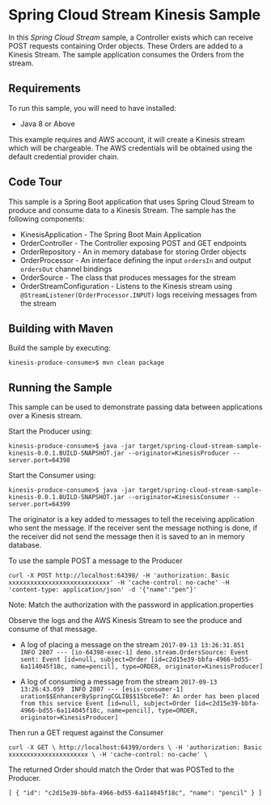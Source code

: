 Spring Cloud Stream Kinesis Sample
=============================

In this *Spring Cloud Stream* sample, a Controller exists which can receive POST requests containing Order objects. These Orders are added to a Kinesis Stream. The sample application consumes the Orders from the stream.

## Requirements

To run this sample, you will need to have installed:

* Java 8 or Above

This example requires and AWS account, it will create a Kinesis stream which will be chargeable. The AWS credentials will be obtained using the default credential provider chain. 

## Code Tour

This sample is a Spring Boot application that uses Spring Cloud Stream to produce and consume data to a Kinesis Stream. The sample has the following components:

* KinesisApplication - The Spring Boot Main Application
* OrderController - The Controller exposing POST and GET endpoints 
* OrderRepository - An in memory database for storing Order objects
* OrderProcessor - An interface defining the input `ordersIn` and output `ordersOut` channel bindings
* OrderSource - The class that produces messages for the stream
* OrderStreamConfiguration - Listens to the Kinesis stream using ` @StreamListener(OrderProcessor.INPUT)` logs receiving messages from the stream
    	 
## Building with Maven

Build the sample by executing:

	kinesis-produce-consume>$ mvn clean package

## Running the Sample

This sample can be used to demonstrate passing data between applications over a Kinesis stream.

Start the Producer using:

`kinesis-produce-consume>$ java -jar target/spring-cloud-stream-sample-kinesis-0.0.1.BUILD-SNAPSHOT.jar --originator=KinesisProducer --server.port=64398`


Start the Consumer using:

`kinesis-produce-consume>$ java -jar target/spring-cloud-stream-sample-kinesis-0.0.1.BUILD-SNAPSHOT.jar --originator=KinesisConsumer --server.port=64399`

The originator is a key added to messages to tell the receiving application who sent the message. If the receiver sent the message nothing is done, if the receiver did not send the message then it is saved to an in memory database.



To use the sample POST a message to the Producer

`curl -X POST
http://localhost:64398/
-H 'authorization: Basic xxxxxxxxxxxxxxxxxxxxxxxxxxxx'
-H 'cache-control: no-cache'
-H 'content-type: application/json'
-d '{"name":"pen"}'`

Note: Match the authorization with the password in application.properties

Observe the logs and the AWS Kinesis Stream to see the produce and consume of that message.

* A log of placing a message on the stream
`2017-09-13 13:26:31.851  INFO 2807 --- [io-64398-exec-1] demo.stream.OrdersSource: Event sent: Event [id=null, subject=Order [id=c2d15e39-bbfa-4966-bd55-6a114045f18c, name=pencil], type=ORDER, originator=KinesisProducer]`

* A log of consuming a message from the stream
`2017-09-13 13:26:43.059  INFO 2807 --- [esis-consumer-1] uration$$EnhancerBySpringCGLIB$$15bce6e7: An order has been placed from this service Event [id=null, subject=Order [id=c2d15e39-bbfa-4966-bd55-6a114045f18c, name=pencil], type=ORDER, originator=KinesisProducer]`



Then run a GET request against the Consumer

`curl -X GET \
  http://localhost:64399/orders \
  -H 'authorization: Basic xxxxxxxxxxxxxxxxxxxxxx \
  -H 'cache-control: no-cache' \
`


The returned Order should match the Order that was POSTed to the Producer.

`[
    {
        "id": "c2d15e39-bbfa-4966-bd55-6a114045f18c",
        "name": "pencil"
    }
]`
 
